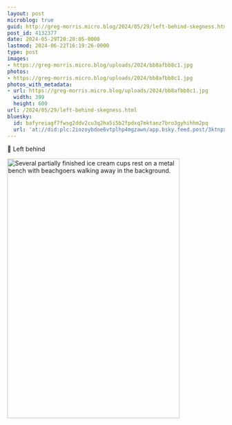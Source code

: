 ```yaml
---
layout: post
microblog: true
guid: http://greg-morris.micro.blog/2024/05/29/left-behind-skegness.html
post_id: 4132377
date: 2024-05-29T20:20:05-0000
lastmod: 2024-06-22T16:19:26-0000
type: post
images:
- https://greg-morris.micro.blog/uploads/2024/bb8afbb8c1.jpg
photos:
- https://greg-morris.micro.blog/uploads/2024/bb8afbb8c1.jpg
photos_with_metadata:
- url: https://greg-morris.micro.blog/uploads/2024/bb8afbb8c1.jpg
  width: 399
  height: 600
url: /2024/05/29/left-behind-skegness.html
bluesky:
  id: bafyreiagf7fwsg2ddv2cu3q2ha5i5b2fpdxq7mktanz7bro3gyhihhm2pq
  url: 'at://did:plc:2iozoybdoe6vtplhp4mgzawn/app.bsky.feed.post/3ktnpx3xeuq2u'
---
```

🍦 Left behind

<img src="uploads/2024/bb8afbb8c1.jpg" width="399" height="600" alt="Several partially finished ice cream cups rest on a metal bench with beachgoers walking away in the background.">
